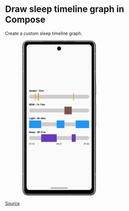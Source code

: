 # Draw sleep timeline graph in Compose

Create a custom sleep timeline graph.

&emsp;&emsp;&emsp;&emsp;<img src="readme/android.png" alt="android" width="240"/>

[Source](https://proandroiddev.com/sleep-timeline-graph-in-compose-15c99f9a4af0)
